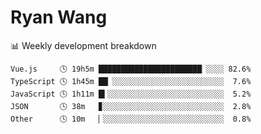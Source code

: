 # Ryan Wang

 <!-- waka-box start -->
📊 Weekly development breakdown
```text
Vue.js     🕓 19h5m ███████████████████████▏░░░░ 82.6%
TypeScript 🕓 1h45m ██▏░░░░░░░░░░░░░░░░░░░░░░░░░  7.6%
JavaScript 🕓 1h11m █▍░░░░░░░░░░░░░░░░░░░░░░░░░░  5.2%
JSON       🕓 38m   ▊░░░░░░░░░░░░░░░░░░░░░░░░░░░  2.8%
Other      🕓 10m   ▏░░░░░░░░░░░░░░░░░░░░░░░░░░░  0.8%
```
<!-- Powered by https://github.com/YouEclipse/waka-box-go . -->
<!-- waka-box end -->